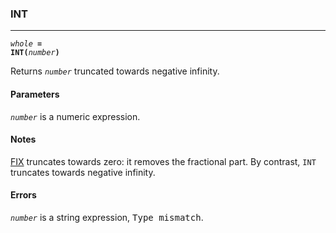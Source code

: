 ### INT
***
<code><var>whole</var> <b>= INT(</b><var>number</var><b>)</b></code>

Returns <code><var>number</var></code> truncated towards negative infinity.

#### Parameters
<code><var>number</var></code> is a numeric expression.

#### Notes
[FIX](#FIX) truncates towards zero: it removes the fractional part. By contrast, `INT` truncates towards negative infinity.

#### Errors
<code><var>number</var></code> is a string expression, <samp>Type mismatch</samp>.
